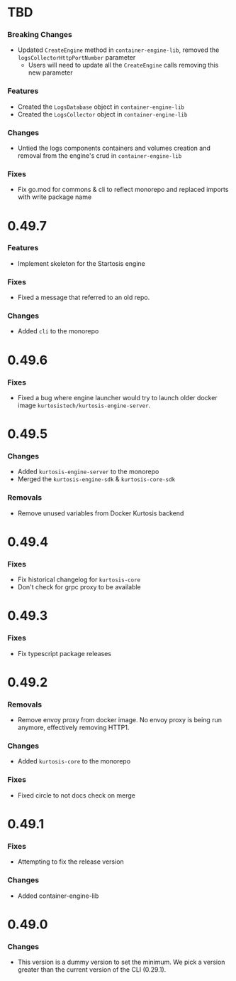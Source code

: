 # TBD
### Breaking Changes
* Updated `CreateEngine` method in `container-engine-lib`, removed the `logsCollectorHttpPortNumber` parameter
    * Users will need to update all the `CreateEngine` calls removing this new parameter

### Features
* Created the `LogsDatabase` object in `container-engine-lib`
* Created the `LogsCollector` object in `container-engine-lib`

### Changes
* Untied the logs components containers and volumes creation and removal from the engine's crud in `container-engine-lib`

### Fixes
* Fix go.mod for commons & cli to reflect monorepo and replaced imports with write package name

# 0.49.7

### Features
* Implement skeleton for the Startosis engine

### Fixes
* Fixed a message that referred to an old repo.

### Changes
* Added `cli` to the monorepo

# 0.49.6

### Fixes
* Fixed a bug where engine launcher would try to launch older docker image `kurtosistech/kurtosis-engine-server`.

# 0.49.5

### Changes
* Added `kurtosis-engine-server` to the monorepo
* Merged the `kurtosis-engine-sdk` & `kurtosis-core-sdk`

### Removals
* Remove unused variables from Docker Kurtosis backend


# 0.49.4

### Fixes
* Fix historical changelog for `kurtosis-core`
* Don't check for grpc proxy to be available

# 0.49.3

### Fixes
* Fix typescript package releases

# 0.49.2

### Removals
* Remove envoy proxy from docker image. No envoy proxy is being run anymore, effectively removing HTTP1.

### Changes
* Added `kurtosis-core` to the monorepo

### Fixes
* Fixed circle to not docs check on merge

# 0.49.1
### Fixes
* Attempting to fix the release version
### Changes
* Added container-engine-lib

# 0.49.0

### Changes
* This version is a dummy version to set the minimum. We pick a version greater than the current version of the CLI (0.29.1). 
